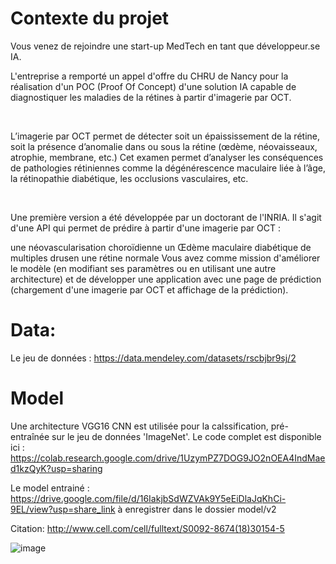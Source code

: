 # Contexte du projet

Vous venez de rejoindre une start-up MedTech en tant que développeur.se IA.

L'entreprise a remporté un appel d'offre du CHRU de Nancy pour la réalisation d'un POC (Proof Of Concept) d'une solution IA capable de diagnostiquer les maladies de la rétines à partir d'imagerie par OCT.

​

L’imagerie par OCT permet de détecter soit un épaississement de la rétine, soit la présence d’anomalie dans ou sous la rétine (œdème, néovaisseaux, atrophie, membrane, etc.) Cet examen permet d’analyser les conséquences de pathologies rétiniennes comme la dégénérescence maculaire liée à l’âge, la rétinopathie diabétique, les occlusions vasculaires, etc.

​

Une première version a été développée par un doctorant de l'INRIA. Il s'agit d'une API qui permet de prédire à partir d'une imagerie par OCT :

une néovascularisation choroïdienne
un Œdème maculaire diabétique
de multiples drusen
une rétine normale
Vous avez comme mission d'améliorer le modèle (en modifiant ses paramètres ou en utilisant une autre architecture) et de développer une application avec une page de prédiction (chargement d'une imagerie par OCT et affichage de la prédiction).

# Data:

Le jeu de données : https://data.mendeley.com/datasets/rscbjbr9sj/2

# Model

Une architecture VGG16 CNN est utilisée pour la calssification, pré-entraînée sur le jeu de données 'ImageNet'. Le code complet est disponible ici : https://colab.research.google.com/drive/1UzymPZ7DOG9JO2nOEA4IndMaed1kzQyK?usp=sharing


Le model entrainé : https://drive.google.com/file/d/16IakjbSdWZVAk9Y5eEiDlaJqKhCi-9EL/view?usp=share_link
à enregistrer dans le dossier model/v2

Citation: http://www.cell.com/cell/fulltext/S0092-8674(18)30154-5

![image](https://user-images.githubusercontent.com/64967048/234588397-a3ff4c79-a5f2-4f29-aa59-4c94d89b15c9.png)
